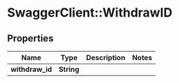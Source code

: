 # SwaggerClient::WithdrawID

## Properties
Name | Type | Description | Notes
------------ | ------------- | ------------- | -------------
**withdraw_id** | **String** |  | 


